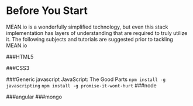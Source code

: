 # Before You Start
MEAN.io is a wonderfully simplified technology, but even this stack implementation has layers of understanding that are required to truly utilize it. The following subjects and tutorials are suggested prior to tackling MEAN.io

###HTML5

###CSS3

###Generic javascript
JavaScript: The Good Parts
`npm install -g javascripting`
`npm install -g promise-it-wont-hurt`
###node

###angular
###mongo



